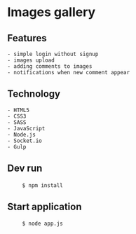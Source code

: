 # Images gallery

## Features
    - simple login without signup
    - images upload
    - adding comments to images
    - notifications when new comment appear

## Technology
    - HTML5
    - CSS3
    - SASS
    - JavaScript
    - Node.js
    - Socket.io
    - Gulp

## Dev run
<pre>
    <code>$ npm install</code>
</pre>

## Start application
<pre>
    <code>$ node app.js</code>
</pre>
